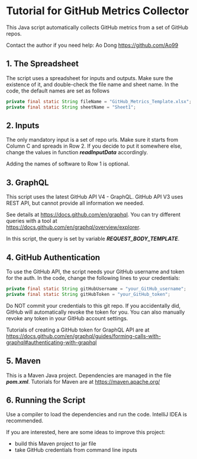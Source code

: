 # Tutorial for GitHub Metrics Collector

This Java script automatically collects GitHub metrics from a set of GitHub repos.

Contact the author if you need help: Ao Dong https://github.com/Ao99

## 1. The Spreadsheet
The script uses a spreadsheet for inputs and outputs. Make sure the existence of it, and double-check the file name and sheet name.
In the code, the default names are set as follows
~~~Java
private final static String fileName = "GitHub_Metrics_Template.xlsx";
private final static String sheetName = "Sheet1";
~~~

## 2. Inputs
The only mandatory input is a set of repo urls. Make sure it starts from Column C and spreads in Row 2. If you decide to put it somewhere else, change the values in function ***readInputData*** accordingly.

Adding the names of software to Row 1 is optional.

## 3. GraphQL
This script uses the latest GitHub API V4 - GraphQL.
GitHub API V3 uses REST API, but cannot provide all information we needed.

See details at https://docs.github.com/en/graphql. You can try different queries with a tool at https://docs.github.com/en/graphql/overview/explorer.

In this script, the query is set by variable ***REQUEST_BODY_TEMPLATE***.

## 4. GitHub Authentication
To use the GitHub API, the script needs your GitHub username and token for the auth. In the code, change the following lines to your credentials:
~~~Java
private final static String gitHubUsername = "your_GitHub_username";
private final static String gitHubToken = "your_GitHub_token";
~~~

Do NOT commit your credentials to this git repo. If you accidentally did, GitHub will automatically revoke the token for you. You can also manually revoke any token in your GitHub account settings.

Tutorials of creating a GitHub token for GraphQL API are at https://docs.github.com/en/graphql/guides/forming-calls-with-graphql#authenticating-with-graphql

## 5. Maven
This is a Maven Java project. Dependencies are managed in the file ***pom.xml***. Tutorials for Maven are at https://maven.apache.org/ 

## 6. Running the Script
Use a compiler to load the dependencies and run the code. IntelliJ IDEA is recommended.

If you are interested, here are some ideas to improve this project:
- build this Maven project to jar file
- take GitHub credentials from command line inputs
